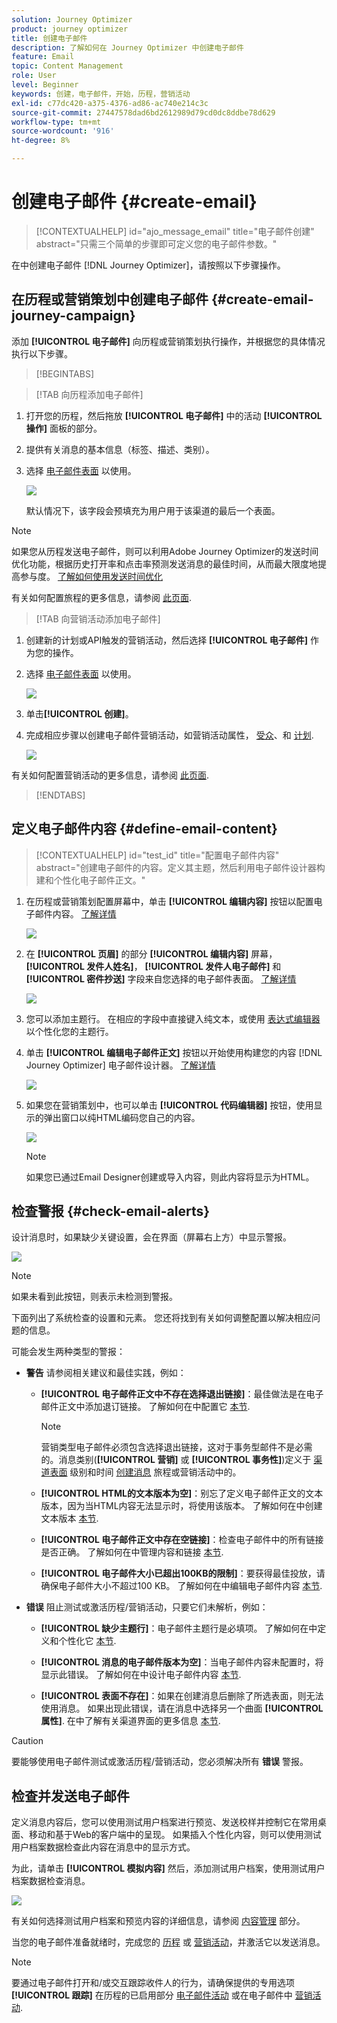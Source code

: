 ```yaml
---
solution: Journey Optimizer
product: journey optimizer
title: 创建电子邮件
description: 了解如何在 Journey Optimizer 中创建电子邮件
feature: Email
topic: Content Management
role: User
level: Beginner
keywords: 创建，电子邮件，开始，历程，营销活动
exl-id: c77dc420-a375-4376-ad86-ac740e214c3c
source-git-commit: 27447578dad6bd2612989d79cd0dc8ddbe78d629
workflow-type: tm+mt
source-wordcount: '916'
ht-degree: 8%

---
```


# 创建电子邮件 {#create-email}

>[!CONTEXTUALHELP]
>id="ajo_message_email"
>title="电子邮件创建"
>abstract="只需三个简单的步骤即可定义您的电子邮件参数。"

在中创建电子邮件 [!DNL Journey Optimizer]，请按照以下步骤操作。

## 在历程或营销策划中创建电子邮件 {#create-email-journey-campaign}

添加 **[!UICONTROL 电子邮件]** 向历程或营销策划执行操作，并根据您的具体情况执行以下步骤。

>[!BEGINTABS]

>[!TAB 向历程添加电子邮件]

1. 打开您的历程，然后拖放 **[!UICONTROL 电子邮件]** 中的活动 **[!UICONTROL 操作]** 面板的部分。

1. 提供有关消息的基本信息（标签、描述、类别）。

1. 选择 [电子邮件表面](email-settings.md) 以使用。

   ![](assets/email_journey.png)

   默认情况下，该字段会预填充为用户用于该渠道的最后一个表面。

>[!NOTE]
>
>如果您从历程发送电子邮件，则可以利用Adobe Journey Optimizer的发送时间优化功能，根据历史打开率和点击率预测发送消息的最佳时间，从而最大限度地提高参与度。 [了解如何使用发送时间优化](../building-journeys/journeys-message.md#send-time-optimization)

有关如何配置旅程的更多信息，请参阅 [此页面](../building-journeys/journey-gs.md).

>[!TAB 向营销活动添加电子邮件]

1. 创建新的计划或API触发的营销活动，然后选择 **[!UICONTROL 电子邮件]** 作为您的操作。

1. 选择 [电子邮件表面](email-settings.md) 以使用。

   ![](assets/email_campaign.png)

1. 单击&#x200B;**[!UICONTROL 创建]**。

1. 完成相应步骤以创建电子邮件营销活动，如营销活动属性， [受众](../audience/about-audiences.md)、和 [计划](../campaigns/create-campaign.md#schedule).

   ![](assets/email_campaign_steps.png)

<!--
From the **[!UICONTROL Action]** section, specify if you want to track how your recipients react to your delivery: you can track email opens, and/or clicks on links and buttons in your email.

![](assets/email_campaign_tracking.png)
-->

有关如何配置营销活动的更多信息，请参阅 [此页面](../campaigns/get-started-with-campaigns.md).

>[!ENDTABS]

## 定义电子邮件内容 {#define-email-content}

<!-- update the quarry component with right ID value-->

>[!CONTEXTUALHELP]
>id="test_id"
>title="配置电子邮件内容"
>abstract="创建电子邮件的内容。定义其主题，然后利用电子邮件设计器构建和个性化电子邮件正文。"

1. 在历程或营销策划配置屏幕中，单击 **[!UICONTROL 编辑内容]** 按钮以配置电子邮件内容。 [了解详情](get-started-email-design.md)

   ![](assets/email_campaign_edit_content.png)

1. 在 **[!UICONTROL 页眉]** 的部分 **[!UICONTROL 编辑内容]** 屏幕， **[!UICONTROL 发件人姓名]**， **[!UICONTROL 发件人电子邮件]** 和 **[!UICONTROL 密件抄送]** 字段来自您选择的电子邮件表面。 [了解详情](email-settings.md) <!--check if same for journey-->

   ![](assets/email_designer_edit_content_header.png)

1. 您可以添加主题行。 在相应的字段中直接键入纯文本，或使用 [表达式编辑器](../personalization/personalization-build-expressions.md) 以个性化您的主题行。

1. 单击 **[!UICONTROL 编辑电子邮件正文]** 按钮以开始使用构建您的内容 [!DNL Journey Optimizer] 电子邮件设计器。 [了解详情](get-started-email-design.md)

   ![](assets/email_designer_edit_email_body.png)

1. 如果您在营销策划中，也可以单击 **[!UICONTROL 代码编辑器]** 按钮，使用显示的弹出窗口以纯HTML编码您自己的内容。

   ![](assets/email_designer_edit_code_editor.png)

   >[!NOTE]
   >
   >如果您已通过Email Designer创建或导入内容，则此内容将显示为HTML。

## 检查警报 {#check-email-alerts}

设计消息时，如果缺少关键设置，会在界面（屏幕右上方）中显示警报。

![](assets/email_journey_alerts_details.png)

>[!NOTE]
>
>如果未看到此按钮，则表示未检测到警报。

下面列出了系统检查的设置和元素。 您还将找到有关如何调整配置以解决相应问题的信息。

可能会发生两种类型的警报：

* **警告** 请参阅相关建议和最佳实践，例如：

   * **[!UICONTROL 电子邮件正文中不存在选择退出链接]**：最佳做法是在电子邮件正文中添加退订链接。 了解如何在中配置它 [本节](../privacy/opt-out.md#opt-out-management).

     >[!NOTE]
     >
     >营销类型电子邮件必须包含选择退出链接，这对于事务型邮件不是必需的。消息类别(**[!UICONTROL 营销]** 或 **[!UICONTROL 事务性]**)定义于 [渠道表面](email-settings.md#email-type) 级别和时间 [创建消息](#create-email-journey-campaign) 旅程或营销活动中的。

   * **[!UICONTROL HTML的文本版本为空]**：别忘了定义电子邮件正文的文本版本，因为当HTML内容无法显示时，将使用该版本。 了解如何在中创建文本版本 [本节](text-version-email.md).

   * **[!UICONTROL 电子邮件正文中存在空链接]**：检查电子邮件中的所有链接是否正确。 了解如何在中管理内容和链接 [本节](content-from-scratch.md).

   * **[!UICONTROL 电子邮件大小已超出100KB的限制]**：要获得最佳投放，请确保电子邮件大小不超过100 KB。 了解如何在中编辑电子邮件内容 [本节](content-from-scratch.md).

* **错误** 阻止测试或激活历程/营销活动，只要它们未解析，例如：

   * **[!UICONTROL 缺少主题行]**：电子邮件主题行是必填项。 了解如何在中定义和个性化它 [本节](create-email.md).

  <!--HTML is empty when Amp HTML is present-->

   * **[!UICONTROL 消息的电子邮件版本为空]**：当电子邮件内容未配置时，将显示此错误。 了解如何在中设计电子邮件内容 [本节](get-started-email-design.md).

   * **[!UICONTROL 表面不存在]**：如果在创建消息后删除了所选表面，则无法使用消息。 如果出现此错误，请在消息中选择另一个曲面 **[!UICONTROL 属性]**. 在中了解有关渠道界面的更多信息 [本节](../configuration/channel-surfaces.md).

>[!CAUTION]
>
>要能够使用电子邮件测试或激活历程/营销活动，您必须解决所有 **错误** 警报。

## 检查并发送电子邮件

定义消息内容后，您可以使用测试用户档案进行预览、发送校样并控制它在常用桌面、移动和基于Web的客户端中的呈现。 如果插入个性化内容，则可以使用测试用户档案数据检查此内容在消息中的显示方式。

为此，请单击 **[!UICONTROL 模拟内容]** 然后，添加测试用户档案，使用测试用户档案数据检查消息。

![](assets/email_designer_edit_simulate.png)

有关如何选择测试用户档案和预览内容的详细信息，请参阅 [内容管理](../content-management/preview-test.md) 部分。

当您的电子邮件准备就绪时，完成您的 [历程](../building-journeys/journey-gs.md) 或 [营销活动](../campaigns/create-campaign.md)，并激活它以发送消息。

>[!NOTE]
>
>要通过电子邮件打开和/或交互跟踪收件人的行为，请确保提供的专用选项 **[!UICONTROL 跟踪]** 在历程的已启用部分 [电子邮件活动](../building-journeys/journeys-message.md) 或在电子邮件中 [营销活动](../campaigns/create-campaign.md).<!--to move?-->

<!--

## Define your email content {#email-content}

Use [!DNL Journey Optimizer] Email Designer to [design your email from scratch](../email/content-from-scratch.md). If you have an existing content, you can [import it in the Email Designer](../email/existing-content.md), or [code your own content](../email/code-content.md) in [!DNL Journey Optimizer]. 

[!DNL Journey Optimizer] comes with a set of [built-in templates](email-templates.md) to help you start. Any email can also be saved as a template.

Use [!DNL Journey Optimizer] Expression editor to personalize your messages with profiles' data. For more on personalization, refer to [this section](../personalization/personalize.md).

Adapt the content of your messages to the targeted profiles by using [!DNL Journey Optimizer] dynamic content capabilities. [Get started with dynamic content](../personalization/get-started-dynamic-content.md)

## Email tracking {#email-tracking}

If you want to track the behavior of your recipients through openings and/or clicks on links, enable the following options: **[!UICONTROL Email opens]** and **[!UICONTROL Click on email]**. 

Learn more about tracking in [this section](message-tracking.md).

## Validate your email content {#email-content-validate}

Control the rendering of your email, and check personalization settings with test profiles, using the preview section on the left-hand side. For more on this, refer to [this section](preview.md).

![](assets/messages-simple-preview.png)

You must also check alerts in the upper section of the editor.  Some of them are simple warnings, but others can prevent you from using the message. 

-->

